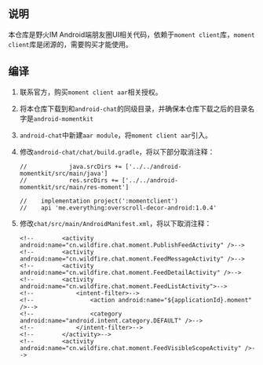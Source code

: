 ## 说明

本仓库是野火IM Android端朋友圈UI相关代码，依赖于```moment client```库，```moment client```库是闭源的，需要购买才能使用。

## 编译

1. 联系官方，购买```moment client aar```相关授权。

2. 将本仓库下载到和```android-chat```的同级目录，并确保本仓库下载之后的目录名字是```android-momentkit```

3. ```android-chat```中新建```aar module```，将```moment client aar```引入。

4. 修改```android-chat/chat/build.gradle```，将以下部分取消注释：

      ```
      //            java.srcDirs += ['../../android-momentkit/src/main/java']
      //            res.srcDirs += ['../../android-momentkit/src/main/res-moment']
      
      //    implementation project(':momentclient')
      //    api 'me.everything:overscroll-decor-android:1.0.4'
      ```

5. 修改```chat/src/main/AndroidManifest.xml```，将以下取消注释：

      ```
      <!--        <activity android:name="cn.wildfire.chat.moment.PublishFeedActivity" />-->
      <!--        <activity android:name="cn.wildfire.chat.moment.FeedMessageActivity" />-->
      <!--        <activity android:name="cn.wildfire.chat.moment.FeedDetailActivity" />-->
      <!--        <activity android:name="cn.wildfire.chat.moment.FeedListActivity">-->
      <!--            <intent-filter>-->
      <!--                <action android:name="${applicationId}.moment" />-->
      <!--                <category android:name="android.intent.category.DEFAULT" />-->
      <!--            </intent-filter>-->
      <!--        </activity>-->
      <!--        <activity android:name="cn.wildfire.chat.moment.FeedVisibleScopeActivity" />-->
      
      ```


